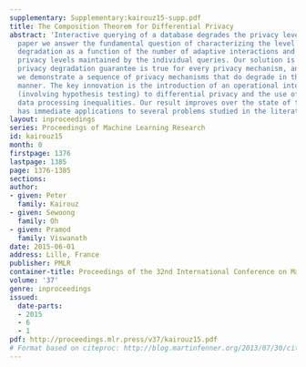 ```yaml
---
supplementary: Supplementary:kairouz15-supp.pdf
title: The Composition Theorem for Differential Privacy
abstract: 'Interactive querying of a database degrades the privacy level. In this
  paper we answer the fundamental question of characterizing the level of privacy
  degradation as a function of the number of adaptive interactions and the differential
  privacy levels maintained by the individual queries. Our solution is complete: the
  privacy degradation guarantee is true for every privacy mechanism, and further,
  we demonstrate a sequence of privacy mechanisms that do degrade in the characterized
  manner. The key innovation is the introduction of an operational interpretation
  (involving hypothesis testing) to differential privacy and the use of the corresponding
  data processing inequalities. Our result improves over the state of the art and
  has immediate applications to several problems studied in the literature.'
layout: inproceedings
series: Proceedings of Machine Learning Research
id: kairouz15
month: 0
firstpage: 1376
lastpage: 1385
page: 1376-1385
sections: 
author:
- given: Peter
  family: Kairouz
- given: Sewoong
  family: Oh
- given: Pramod
  family: Viswanath
date: 2015-06-01
address: Lille, France
publisher: PMLR
container-title: Proceedings of the 32nd International Conference on Machine Learning
volume: '37'
genre: inproceedings
issued:
  date-parts:
  - 2015
  - 6
  - 1
pdf: http://proceedings.mlr.press/v37/kairouz15.pdf
# Format based on citeproc: http://blog.martinfenner.org/2013/07/30/citeproc-yaml-for-bibliographies/
---
```

